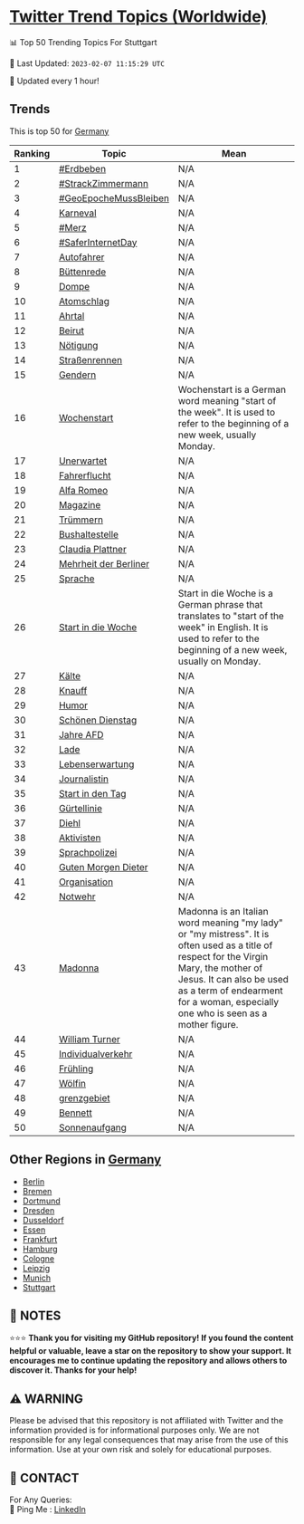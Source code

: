 [Twitter Trend Topics (Worldwide)](https://github.com/ErcinDedeoglu/Twitter-Trend-Topics)
==========


📊 Top 50 Trending Topics For Stuttgart

📆 Last Updated: `2023-02-07 11:15:29 UTC`

🔧 Updated every 1 hour!


## Trends

This is top 50 for [Germany](</Germany>)

| Ranking | Topic | Mean |
| ------- | ------------ | ------------ |
| 1 | [#Erdbeben](http://twitter.com/search?q=%23Erdbeben) | N/A |
| 2 | [#StrackZimmermann](http://twitter.com/search?q=%23StrackZimmermann) | N/A |
| 3 | [#GeoEpocheMussBleiben](http://twitter.com/search?q=%23GeoEpocheMussBleiben) | N/A |
| 4 | [Karneval](http://twitter.com/search?q=Karneval) | N/A |
| 5 | [#Merz](http://twitter.com/search?q=%23Merz) | N/A |
| 6 | [#SaferInternetDay](http://twitter.com/search?q=%23SaferInternetDay) | N/A |
| 7 | [Autofahrer](http://twitter.com/search?q=Autofahrer) | N/A |
| 8 | [Büttenrede](http://twitter.com/search?q=B%c3%bcttenrede) | N/A |
| 9 | [Dompe](http://twitter.com/search?q=Dompe) | N/A |
| 10 | [Atomschlag](http://twitter.com/search?q=Atomschlag) | N/A |
| 11 | [Ahrtal](http://twitter.com/search?q=Ahrtal) | N/A |
| 12 | [Beirut](http://twitter.com/search?q=Beirut) | N/A |
| 13 | [Nötigung](http://twitter.com/search?q=N%c3%b6tigung) | N/A |
| 14 | [Straßenrennen](http://twitter.com/search?q=Stra%c3%9fenrennen) | N/A |
| 15 | [Gendern](http://twitter.com/search?q=Gendern) | N/A |
| 16 | [Wochenstart](http://twitter.com/search?q=Wochenstart) | Wochenstart is a German word meaning "start of the week". It is used to refer to the beginning of a new week, usually Monday. |
| 17 | [Unerwartet](http://twitter.com/search?q=Unerwartet) | N/A |
| 18 | [Fahrerflucht](http://twitter.com/search?q=Fahrerflucht) | N/A |
| 19 | [Alfa Romeo](http://twitter.com/search?q=Alfa+Romeo) | N/A |
| 20 | [Magazine](http://twitter.com/search?q=Magazine) | N/A |
| 21 | [Trümmern](http://twitter.com/search?q=Tr%c3%bcmmern) | N/A |
| 22 | [Bushaltestelle](http://twitter.com/search?q=Bushaltestelle) | N/A |
| 23 | [Claudia Plattner](http://twitter.com/search?q=Claudia+Plattner) | N/A |
| 24 | [Mehrheit der Berliner](http://twitter.com/search?q=Mehrheit+der+Berliner) | N/A |
| 25 | [Sprache](http://twitter.com/search?q=Sprache) | N/A |
| 26 | [Start in die Woche](http://twitter.com/search?q=Start+in+die+Woche) | Start in die Woche is a German phrase that translates to "start of the week" in English. It is used to refer to the beginning of a new week, usually on Monday. |
| 27 | [Kälte](http://twitter.com/search?q=K%c3%a4lte) | N/A |
| 28 | [Knauff](http://twitter.com/search?q=Knauff) | N/A |
| 29 | [Humor](http://twitter.com/search?q=Humor) | N/A |
| 30 | [Schönen Dienstag](http://twitter.com/search?q=Sch%c3%b6nen+Dienstag) | N/A |
| 31 | [Jahre AFD](http://twitter.com/search?q=Jahre+AFD) | N/A |
| 32 | [Lade](http://twitter.com/search?q=Lade) | N/A |
| 33 | [Lebenserwartung](http://twitter.com/search?q=Lebenserwartung) | N/A |
| 34 | [Journalistin](http://twitter.com/search?q=Journalistin) | N/A |
| 35 | [Start in den Tag](http://twitter.com/search?q=Start+in+den+Tag) | N/A |
| 36 | [Gürtellinie](http://twitter.com/search?q=G%c3%bcrtellinie) | N/A |
| 37 | [Diehl](http://twitter.com/search?q=Diehl) | N/A |
| 38 | [Aktivisten](http://twitter.com/search?q=Aktivisten) | N/A |
| 39 | [Sprachpolizei](http://twitter.com/search?q=Sprachpolizei) | N/A |
| 40 | [Guten Morgen Dieter](http://twitter.com/search?q=Guten+Morgen+Dieter) | N/A |
| 41 | [Organisation](http://twitter.com/search?q=Organisation) | N/A |
| 42 | [Notwehr](http://twitter.com/search?q=Notwehr) | N/A |
| 43 | [Madonna](http://twitter.com/search?q=Madonna) | Madonna is an Italian word meaning "my lady" or "my mistress". It is often used as a title of respect for the Virgin Mary, the mother of Jesus. It can also be used as a term of endearment for a woman, especially one who is seen as a mother figure. |
| 44 | [William Turner](http://twitter.com/search?q=William+Turner) | N/A |
| 45 | [Individualverkehr](http://twitter.com/search?q=Individualverkehr) | N/A |
| 46 | [Frühling](http://twitter.com/search?q=Fr%c3%bchling) | N/A |
| 47 | [Wölfin](http://twitter.com/search?q=W%c3%b6lfin) | N/A |
| 48 | [grenzgebiet](http://twitter.com/search?q=grenzgebiet) | N/A |
| 49 | [Bennett](http://twitter.com/search?q=Bennett) | N/A |
| 50 | [Sonnenaufgang](http://twitter.com/search?q=Sonnenaufgang) | N/A |



## Other Regions in [Germany](</Germany>)

* [Berlin](</Germany/Berlin.md>)
* [Bremen](</Germany/Bremen.md>)
* [Dortmund](</Germany/Dortmund.md>)
* [Dresden](</Germany/Dresden.md>)
* [Dusseldorf](</Germany/Dusseldorf.md>)
* [Essen](</Germany/Essen.md>)
* [Frankfurt](</Germany/Frankfurt.md>)
* [Hamburg](</Germany/Hamburg.md>)
* [Cologne](</Germany/Cologne.md>)
* [Leipzig](</Germany/Leipzig.md>)
* [Munich](</Germany/Munich.md>)
* [Stuttgart](</Germany/Stuttgart.md>)



## 📝 NOTES

⭐⭐⭐ **Thank you for visiting my GitHub repository! If you found the content helpful or valuable, leave a star on the repository to show your support. It encourages me to continue updating the repository and allows others to discover it. Thanks for your help!**


## ⚠️ WARNING

Please be advised that this repository is not affiliated with Twitter and the information provided is for informational purposes only. We are not responsible for any legal consequences that may arise from the use of this information. Use at your own risk and solely for educational purposes.


## 📨 CONTACT

 For Any Queries:  
            🏓 Ping Me : [LinkedIn](https://www.linkedin.com/in/ercindedeoglu/)
